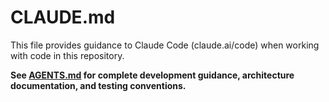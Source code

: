 # CLAUDE.md

This file provides guidance to Claude Code (claude.ai/code) when working with code in this repository.

**See [AGENTS.md](./AGENTS.md) for complete development guidance, architecture documentation, and testing conventions.**